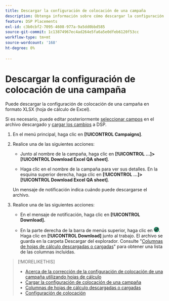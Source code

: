 ```yaml
---
title: Descargar la configuración de colocación de una campaña
description: Obtenga información sobre cómo descargar la configuración de colocación de una campaña mediante hojas de cálculo de control de calidad de Excel.
feature: DSP Placements
exl-id: c3b0cbf2-7095-4608-977a-9a5dd0bbd585
source-git-commit: 1c13874967ec4ad264e5fa6a5e0dfeb6120f53cc
workflow-type: tm+mt
source-wordcount: '168'
ht-degree: 0%

---
```


# Descargar la configuración de colocación de una campaña

Puede descargar la configuración de colocación de una campaña en formato XLSX (hoja de cálculo de Excel).

Si es necesario, puede editar posteriormente [seleccionar campos](qa-sheet-columns.md) en el archivo descargado y [cargar los cambios](qa-sheet-upload.md) a DSP.

1. En el menú principal, haga clic en **[!UICONTROL Campaigns]**.

1. Realice una de las siguientes acciones:

   * Junto al nombre de la campaña, haga clic en **[!UICONTROL ...]>[!UICONTROL Download Excel QA sheet]**.

   * Haga clic en el nombre de la campaña para ver sus detalles. En la esquina superior derecha, haga clic en **[!UICONTROL ...]>[!UICONTROL Download Excel QA sheet]**.

   Un mensaje de notificación indica cuándo puede descargarse el archivo.

1. Realice una de las siguientes acciones:

   * En el mensaje de notificación, haga clic en **[!UICONTROL Download].**

   * En la parte derecha de la barra de menús superior, haga clic en ![Trabajos](/help/dsp/assets/downloads.png). Haga clic en **[!UICONTROL Download]** junto al trabajo.
   El archivo se guarda en la carpeta Descargar del explorador. Consulte &quot;[Columnas de hojas de cálculo descargadas o cargadas](qa-sheet-columns.md)&quot; para obtener una lista de las columnas incluidas.

>[!MORELIKETHIS]
>
>* [Acerca de la corrección de la configuración de colocación de una campaña utilizando hojas de cálculo](qa-about.md)
>* [Cargar la configuración de colocación de una campaña](qa-sheet-upload.md)
>* [Columnas de hojas de cálculo descargadas o cargadas](qa-sheet-columns.md)
>* [Configuración de colocación](/help/dsp/campaign-management/placements/placement-settings.md)

